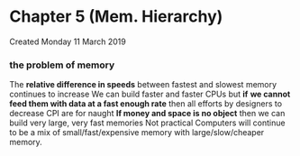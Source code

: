 # Chapter 5 (Mem. Hierarchy)
Created Monday 11 March 2019

### the problem of memory
The **relative difference in speeds** between fastest and slowest memory continues to increase
We can build faster and faster CPUs
but **if** **we cannot feed them with data at a fast enough rate**
then all efforts by designers to decrease CPI are for naught
**If money and space is no object** then we can build very large, very fast memories
Not practical
Computers will continue to be a mix of small/fast/expensive memory with large/slow/cheaper memory.



